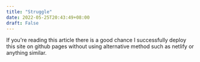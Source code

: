 ```yaml
---
title: "Struggle"
date: 2022-05-25T20:43:49+08:00
draft: False
---
```

<p>
If you're reading this article there is a good chance I successfully deploy this site on github pages without using alternative method such as netlify or anything similar.

</p>
